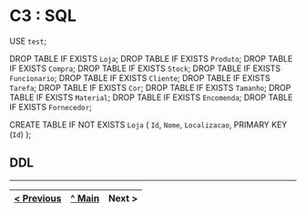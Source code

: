 # C3 : SQL

USE `test`;

DROP TABLE IF EXISTS `Loja`;
DROP TABLE IF EXISTS `Produto`;
DROP TABLE IF EXISTS `Compra`;
DROP TABLE IF EXISTS `Stock`;
DROP TABLE IF EXISTS `Funcionario`;
DROP TABLE IF EXISTS `Cliente`;
DROP TABLE IF EXISTS `Tarefa`;
DROP TABLE IF EXISTS `Cor`;
DROP TABLE IF EXISTS `Tamanho`;
DROP TABLE IF EXISTS `Material`;
DROP TABLE IF EXISTS `Encomenda`;
DROP TABLE IF EXISTS `Fornecedor`;

CREATE TABLE IF NOT EXISTS `Loja` (
	`Id`,
	`Nome`, 
    `Localizacao`,
    PRIMARY KEY (`Id`)
);

## DDL



---
[< Previous](rebd04.md) | [^ Main](/../../) | Next >
:--- | :---: | ---: 
